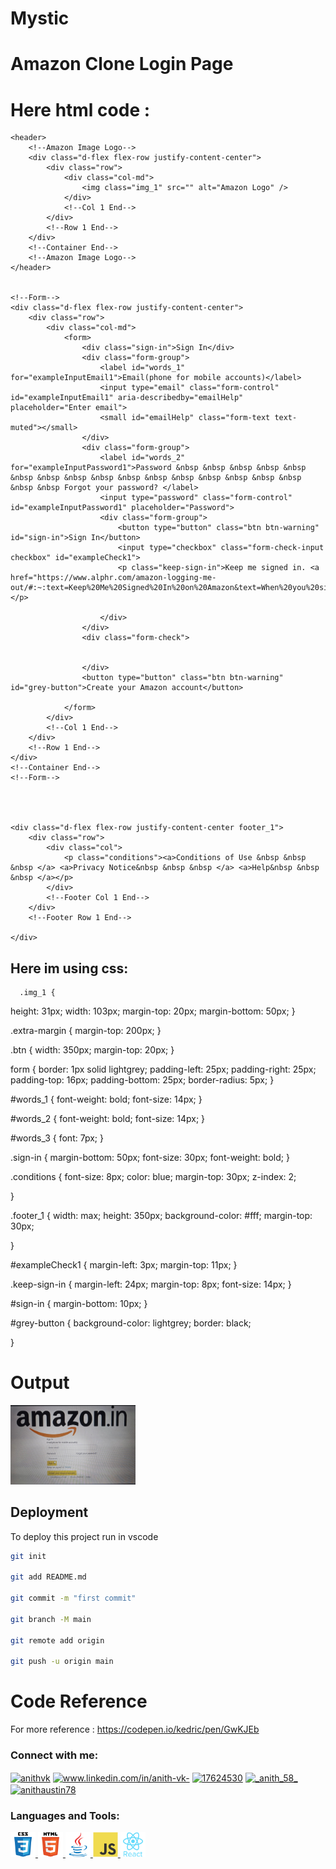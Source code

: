 # Mystic


# Amazon Clone Login Page

# Here html code :

<!DOCTYPE html>
<html lang="en" dir="ltr">

<head>
    <meta charset="utf-8">
    <title>Amazon</title>
    <link rel="stylesheet" href="https://stackpath.bootstrapcdn.com/bootstrap/4.1.3/css/bootstrap.min.css" integrity="sha384-MCw98/SFnGE8fJT3GXwEOngsV7Zt27NXFoaoApmYm81iuXoPkFOJwJ8ERdknLPMO" crossorigin="anonymous">
</head>

<body>

    <header>
        <!--Amazon Image Logo-->
        <div class="d-flex flex-row justify-content-center">
            <div class="row">
                <div class="col-md">
                    <img class="img_1" src="" alt="Amazon Logo" />
                </div>
                <!--Col 1 End-->
            </div>
            <!--Row 1 End-->
        </div>
        <!--Container End-->
        <!--Amazon Image Logo-->
    </header>


    <!--Form-->
    <div class="d-flex flex-row justify-content-center">
        <div class="row">
            <div class="col-md">
                <form>
                    <div class="sign-in">Sign In</div>
                    <div class="form-group">
                        <label id="words_1" for="exampleInputEmail1">Email(phone for mobile accounts)</label>
                        <input type="email" class="form-control" id="exampleInputEmail1" aria-describedby="emailHelp" placeholder="Enter email">
                        <small id="emailHelp" class="form-text text-muted"></small>
                    </div>
                    <div class="form-group">
                        <label id="words_2" for="exampleInputPassword1">Password &nbsp &nbsp &nbsp &nbsp &nbsp &nbsp &nbsp &nbsp &nbsp &nbsp &nbsp &nbsp &nbsp &nbsp &nbsp &nbsp &nbsp &nbsp Forgot your password? </label>
                        <input type="password" class="form-control" id="exampleInputPassword1" placeholder="Password">
                        <div class="form-group">
                            <button type="button" class="btn btn-warning" id="sign-in">Sign In</button>
                            <input type="checkbox" class="form-check-input checkbox" id="exampleCheck1">
                            <p class="keep-sign-in">Keep me signed in. <a href="https://www.alphr.com/amazon-logging-me-out/#:~:text=Keep%20Me%20Signed%20In%20on%20Amazon&text=When%20you%20sign%20in%20to,on%20the%20log%20out%20button.">Details</a></p>

                        </div>
                    </div>
                    <div class="form-check">


                    </div>
                    <button type="button" class="btn btn-warning" id="grey-button">Create your Amazon account</button>

                </form>
            </div>
            <!--Col 1 End-->
        </div>
        <!--Row 1 End-->
    </div>
    <!--Container End-->
    <!--Form-->




    <div class="d-flex flex-row justify-content-center footer_1">
        <div class="row">
            <div class="col">
                <p class="conditions"><a>Conditions of Use &nbsp &nbsp &nbsp </a> <a>Privacy Notice&nbsp &nbsp &nbsp </a> <a>Help&nbsp &nbsp &nbsp </a></p>
            </div>
            <!--Footer Col 1 End-->
        </div>
        <!--Footer Row 1 End-->

    </div>


## Here im using css:
      .img_1 {
  height: 31px;
  width: 103px;
  margin-top: 20px;
  margin-bottom: 50px;
}

.extra-margin {
  margin-top: 200px;
}

.btn {
  width: 350px;
  margin-top: 20px;
}




form {
  border: 1px solid lightgrey;
  padding-left: 25px;
  padding-right: 25px;
  padding-top: 16px;
  padding-bottom: 25px;
  border-radius: 5px;
}

#words_1 {
  font-weight: bold;
  font-size: 14px;
}

#words_2 {
  font-weight: bold;
  font-size: 14px;
}
  
#words_3 {
  font: 7px;
}

.sign-in {
  margin-bottom: 50px;
  font-size: 30px;
  font-weight: bold;
}

.conditions {
  font-size: 8px;
  color: blue;
  margin-top: 30px;
  z-index: 2;
  
  
 
 
}

.footer_1 {
  width: max;
  height: 350px;
  background-color: #fff;
  margin-top: 30px;
  
}

#exampleCheck1 {
  margin-left: 3px;
  margin-top: 11px;
}

.keep-sign-in {
  margin-left: 24px;
  margin-top: 8px;
  font-size: 14px;
}

#sign-in {
  margin-bottom: 10px;
}

#grey-button {
  background-color: lightgrey;
  border: black;
    
  
}



<h1>Output</h1>
<img src ="Output.jpeg" width="200px">

    
 




## Deployment

To deploy this project run in vscode

```bash
git init

git add README.md

git commit -m "first commit"

git branch -M main

git remote add origin 

git push -u origin main

```


# Code Reference

For more reference :
https://codepen.io/kedric/pen/GwKJEb<h3 align="left">Connect with me:</h3>
<p align="left">
<a href="https://twitter.com/anithvk" target="blank"><img align="center" src="https://raw.githubusercontent.com/rahuldkjain/github-profile-readme-generator/master/src/images/icons/Social/twitter.svg" alt="anithvk" height="30" width="40" /></a>
<a href="https://linkedin.com/in/www.linkedin.com/in/anith-vk-" target="blank"><img align="center" src="https://raw.githubusercontent.com/rahuldkjain/github-profile-readme-generator/master/src/images/icons/Social/linked-in-alt.svg" alt="www.linkedin.com/in/anith-vk-" height="30" width="40" /></a>
<a href="https://stackoverflow.com/users/17624530" target="blank"><img align="center" src="https://raw.githubusercontent.com/rahuldkjain/github-profile-readme-generator/master/src/images/icons/Social/stack-overflow.svg" alt="17624530" height="30" width="40" /></a>
<a href="https://instagram.com/_anith_58_" target="blank"><img align="center" src="https://raw.githubusercontent.com/rahuldkjain/github-profile-readme-generator/master/src/images/icons/Social/instagram.svg" alt="_anith_58_" height="30" width="40" /></a>
<a href="https://www.codechef.com/users/anithaustin78" target="blank"><img align="center" src="https://cdn.jsdelivr.net/npm/simple-icons@3.1.0/icons/codechef.svg" alt="anithaustin78" height="30" width="40" /></a>
</p>

<h3 align="left">Languages and Tools:</h3>
<p align="left"> <a href="https://www.w3schools.com/css/" target="_blank" rel="noreferrer"> <img src="https://raw.githubusercontent.com/devicons/devicon/master/icons/css3/css3-original-wordmark.svg" alt="css3" width="40" height="40"/> </a> <a href="https://www.w3.org/html/" target="_blank" rel="noreferrer"> <img src="https://raw.githubusercontent.com/devicons/devicon/master/icons/html5/html5-original-wordmark.svg" alt="html5" width="40" height="40"/> </a> <a href="https://www.java.com" target="_blank" rel="noreferrer"> <img src="https://raw.githubusercontent.com/devicons/devicon/master/icons/java/java-original.svg" alt="java" width="40" height="40"/> </a> <a href="https://developer.mozilla.org/en-US/docs/Web/JavaScript" target="_blank" rel="noreferrer"> <img src="https://raw.githubusercontent.com/devicons/devicon/master/icons/javascript/javascript-original.svg" alt="javascript" width="40" height="40"/> </a> <a href="https://reactjs.org/" target="_blank" rel="noreferrer"> <img src="https://raw.githubusercontent.com/devicons/devicon/master/icons/react/react-original-wordmark.svg" alt="react" width="40" height="40"/> </a> </p>
